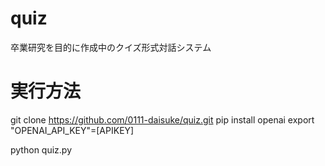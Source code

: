 # quiz
卒業研究を目的に作成中のクイズ形式対話システム

# 実行方法
git clone https://github.com/0111-daisuke/quiz.git
pip install openai
export "OPENAI_API_KEY"=[APIKEY]

python quiz.py